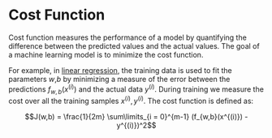 # Cost Function

Cost function measures the performance of a model by quantifying the difference between the predicted values and the actual values. The goal of a machine learning model is to minimize the cost function.

For example, in [linear regression](../algorithm/supervised/linear-regression.md), the training data is used to fit the parameters $w$,$b$ by minimizing a measure of the error between the predictions $f_{w,b}(x^{(i)})$ and the actual data $y^{(i)}$. During training we measure the cost over all the training samples $x^{(i)},y^{(i)}$. The cost function is defined as:

$$J(w,b) = \frac{1}{2m} \sum\limits_{i = 0}^{m-1} (f_{w,b}(x^{(i)}) - y^{(i)})^2$$